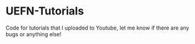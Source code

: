 # UEFN-Tutorials

Code for tutorials that I uploaded to Youtube, let me know if there are any bugs or anything else!
